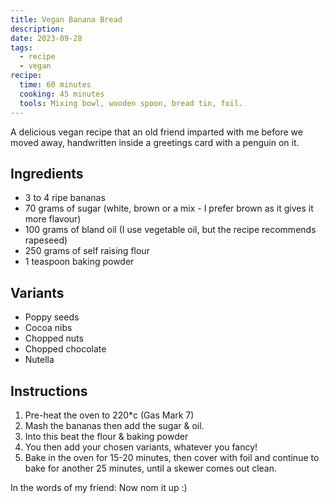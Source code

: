 ```yaml
---
title: Vegan Banana Bread
description: 
date: 2023-09-28
tags:
  - recipe
  - vegan
recipe:
  time: 60 minutes
  cooking: 45 minutes
  tools: Mixing bowl, wooden spoon, bread tin, foil.
---
```


A delicious vegan recipe that an old friend imparted with me before we moved away, handwritten inside a greetings card with a penguin on it.

## Ingredients

- 3 to 4 ripe bananas
- 70 grams of sugar (white, brown or a mix - I prefer brown as it gives it more flavour)
- 100 grams of bland oil (I use vegetable oil, but the recipe recommends rapeseed)
-  250 grams of self raising flour
- 1 teaspoon baking powder

## Variants
- Poppy seeds
- Cocoa nibs
- Chopped nuts
- Chopped chocolate
- Nutella

## Instructions
1. Pre-heat the oven to 220*c (Gas Mark 7)
1. Mash the bananas then add the sugar & oil.
1. Into this beat the flour & baking powder
1. You then add your chosen variants, whatever you fancy!
1. Bake in the oven for 15-20 minutes, then cover with foil and continue to bake for another 25 minutes, until a skewer comes out clean.

In the words of my friend:
Now nom it up :)